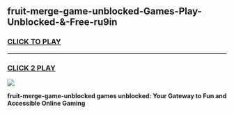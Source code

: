 
## fruit-merge-game-unblocked-Games-Play-Unblocked-&-Free-ru9in
<h3>
<a href="https://premium76.site?title=fruit-merge-game-unblocked&ref=24A">CLICK TO PLAY</a></h3>
<hr>

<h3>
<a href="https://premium76.site?title=fruit-merge-game-unblocked&ref=24A">CLICK 2 PLAY</a>
  
</h3>

<a href="https://premium76.site?title=fruit-merge-game-unblocked&ref=24A"><img src="https://clearcache.store/games.png"></a>


**fruit-merge-game-unblocked games unblocked: Your Gateway to Fun and Accessible Online Gaming**
